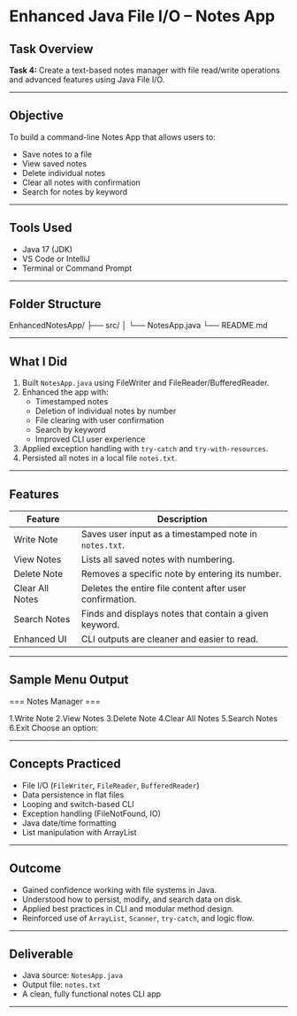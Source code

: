 #  Enhanced Java File I/O – Notes App

## Task Overview

**Task 4:** Create a text-based notes manager with file read/write operations and advanced features using Java File I/O.

---

## Objective

To build a command-line Notes App that allows users to:
- Save notes to a file
- View saved notes
- Delete individual notes
- Clear all notes with confirmation
- Search for notes by keyword

---

## Tools Used

- Java 17 (JDK)
- VS Code or IntelliJ
- Terminal or Command Prompt

---

##  Folder Structure
EnhancedNotesApp/
├── src/
│ └── NotesApp.java
└── README.md

---

##  What I Did

1. Built `NotesApp.java` using FileWriter and FileReader/BufferedReader.
2. Enhanced the app with:
   -  Timestamped notes
   -  Deletion of individual notes by number
   -  File clearing with user confirmation
   -  Search by keyword
   -  Improved CLI user experience
3. Applied exception handling with `try-catch` and `try-with-resources`.
4. Persisted all notes in a local file `notes.txt`.

---

##  Features

| Feature             | Description                                                 |
|---------------------|-------------------------------------------------------------|
|  Write Note        | Saves user input as a timestamped note in `notes.txt`.      |
|  View Notes        | Lists all saved notes with numbering.                       |
|  Delete Note       | Removes a specific note by entering its number.             |
|  Clear All Notes   | Deletes the entire file content after user confirmation.    |
|  Search Notes      | Finds and displays notes that contain a given keyword.      |
|  Enhanced UI       | CLI outputs are cleaner and easier to read.                 |

---

## Sample Menu Output

=== Notes Manager ===

1.Write Note
2.View Notes
3.Delete Note
4.Clear All Notes
5.Search Notes
6.Exit
Choose an option:


---

## Concepts Practiced

- File I/O (`FileWriter`, `FileReader`, `BufferedReader`)
- Data persistence in flat files
- Looping and switch-based CLI
- Exception handling (FileNotFound, IO)
- Java date/time formatting
- List manipulation with ArrayList

---

## Outcome

- Gained confidence working with file systems in Java.
- Understood how to persist, modify, and search data on disk.
- Applied best practices in CLI and modular method design.
- Reinforced use of `ArrayList`, `Scanner`, `try-catch`, and logic flow.

---
##  Deliverable

- Java source: `NotesApp.java`
- Output file: `notes.txt`
- A clean, fully functional notes CLI app

---
